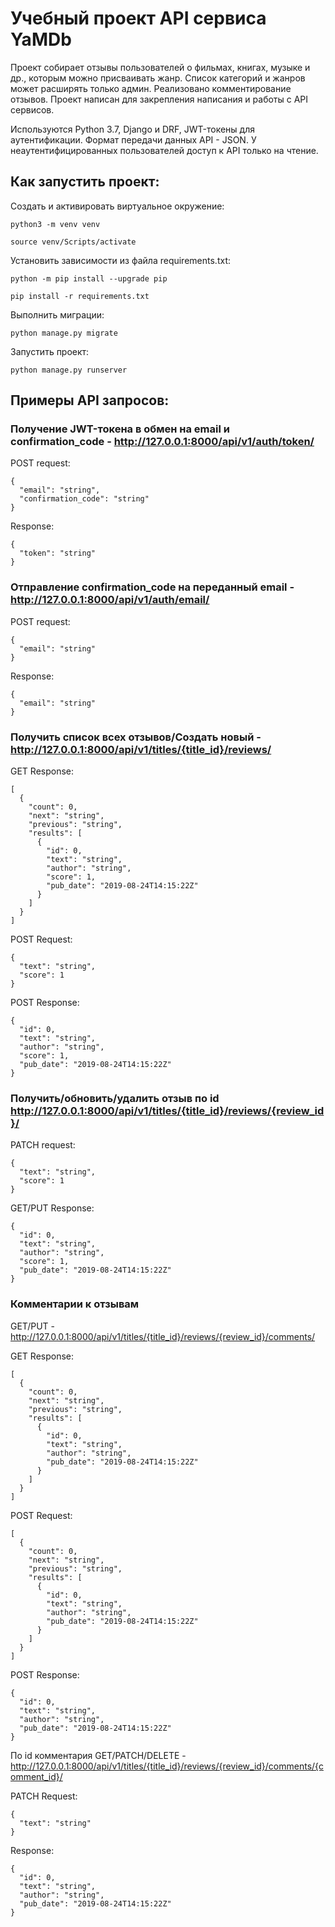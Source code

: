 # Учебный проект API сервиса YaMDb

Проект собирает отзывы пользователей о фильмах, книгах, музыке и др., которым можно присваивать жанр.
Список категорий и жанров может расширять только админ. Реализовано комментирование отзывов.
Проект написан для закрепления написания и работы с API сервисов.

Используются Python 3.7, Django и DRF, JWT-токены для аутентификации.
Формат передачи данных API - JSON. У неаутентифицированных пользователей
доступ к API только на чтение.

## Как запустить проект:

Создать и активировать виртуальное окружение:

```
python3 -m venv venv
```

```
source venv/Scripts/activate
```

Установить зависимости из файла requirements.txt:

```
python -m pip install --upgrade pip
```

```
pip install -r requirements.txt
```

Выполнить миграции:

```
python manage.py migrate
```

Запустить проект:

```
python manage.py runserver
```

## Примеры API запросов:

### Получение JWT-токена в обмен на email и confirmation_code - http://127.0.0.1:8000/api/v1/auth/token/

POST request:

```
{
  "email": "string",
  "confirmation_code": "string"
}
```

Response:

```
{
  "token": "string"
}
```


### Отправление confirmation_code на переданный email - http://127.0.0.1:8000/api/v1/auth/email/

POST request:

```
{
  "email": "string"
}
```

Response:

```
{
  "email": "string"
}
```


### Получить список всех отзывов/Создать новый - http://127.0.0.1:8000/api/v1/titles/{title_id}/reviews/

GET Response:

```
[
  {
    "count": 0,
    "next": "string",
    "previous": "string",
    "results": [
      {
        "id": 0,
        "text": "string",
        "author": "string",
        "score": 1,
        "pub_date": "2019-08-24T14:15:22Z"
      }
    ]
  }
]
```

POST Request:

```
{
  "text": "string",
  "score": 1
}
```

POST Response:

```
{
  "id": 0,
  "text": "string",
  "author": "string",
  "score": 1,
  "pub_date": "2019-08-24T14:15:22Z"
}
```


### Получить/обновить/удалить отзыв по id http://127.0.0.1:8000/api/v1/titles/{title_id}/reviews/{review_id}/

PATCH request:

```
{
  "text": "string",
  "score": 1
}
```

GET/PUT Response:

```
{
  "id": 0,
  "text": "string",
  "author": "string",
  "score": 1,
  "pub_date": "2019-08-24T14:15:22Z"
}
```

### Комментарии к отзывам

GET/PUT - http://127.0.0.1:8000/api/v1/titles/{title_id}/reviews/{review_id}/comments/

GET Response:

```
[
  {
    "count": 0,
    "next": "string",
    "previous": "string",
    "results": [
      {
        "id": 0,
        "text": "string",
        "author": "string",
        "pub_date": "2019-08-24T14:15:22Z"
      }
    ]
  }
]
```

POST Request:

```
[
  {
    "count": 0,
    "next": "string",
    "previous": "string",
    "results": [
      {
        "id": 0,
        "text": "string",
        "author": "string",
        "pub_date": "2019-08-24T14:15:22Z"
      }
    ]
  }
]
```

POST Response:

```
{
  "id": 0,
  "text": "string",
  "author": "string",
  "pub_date": "2019-08-24T14:15:22Z"
}
```

По id комментария GET/PATCH/DELETE -
http://127.0.0.1:8000/api/v1/titles/{title_id}/reviews/{review_id}/comments/{comment_id}/

PATCH Request:

```
{
  "text": "string"
}
```

Response:

```
{
  "id": 0,
  "text": "string",
  "author": "string",
  "pub_date": "2019-08-24T14:15:22Z"
}
```
